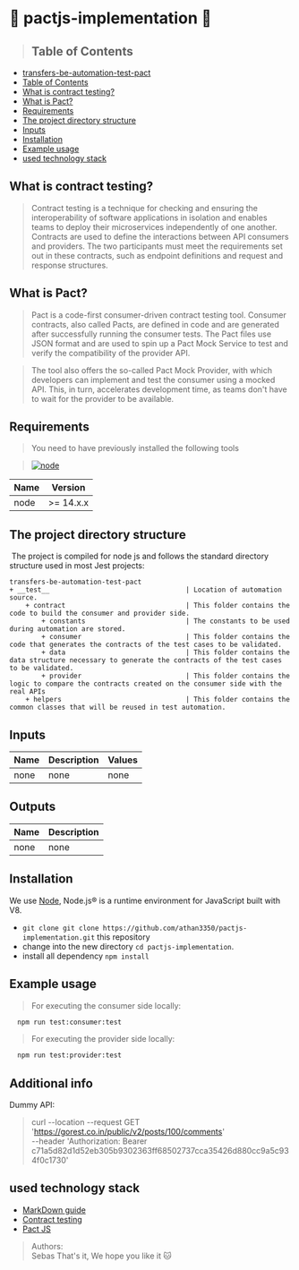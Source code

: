 # :tada: **pactjs-implementation** :tada:

> ## Table of Contents

- [transfers-be-automation-test-pact](#Module-or-Project-name)
- [Table of Contents](#Table-of-Contents)
- [What is contract testing?](#what-is-contract-testing)
- [What is Pact?](#what-is-pact)
- [Requirements](#Requirements)
- [The project directory structure](#The-project-directory-structure)
- [Inputs](#Inputs)
- [Installation](#Installation)
- [Example usage](#Example-usage)
- [ used technology stack  ](#Further-Reading--Useful-Links)


## **What is contract testing?**

> Contract testing is a technique for checking and ensuring the interoperability of software applications in isolation and enables teams to deploy their microservices independently of one another. Contracts are used to define the interactions between API consumers and providers. The two participants must meet the requirements set out in these contracts, such as endpoint definitions and request and response structures.

## **What is Pact?**

> Pact is a code-first consumer-driven contract testing tool. Consumer contracts, also called Pacts, are defined in code and are generated after successfully running the consumer tests. The Pact files use JSON format and are used to spin up a Pact Mock Service to test and verify the compatibility of the provider API.

> The tool also offers the so-called Pact Mock Provider, with which developers can implement and test the consumer using a mocked API. This, in turn, accelerates development time, as teams don't have to wait for the provider to be available.

## **Requirements**

> You need to have previously installed the following tools

> [![node](https://img.shields.io/badge/node-v16.x.x-green.svg)](https://nodejs.org/es/download/)


| Name      | Version |  
| --------- | ------- |  
| node |  \>= 14.x.x |

## **The project directory structure**

​ The project is compiled for node js and follows the standard directory structure used in most Jest projects:

```Gherkin
transfers-be-automation-test-pact
+ __test__                                  | Location of automation source.
    + contract                              | This folder contains the code to build the consumer and provider side.
        + constants                         | The constants to be used during automation are stored.
        + consumer                          | This folder contains the code that generates the contracts of the test cases to be validated.
        + data                              | This folder contains the data structure necessary to generate the contracts of the test cases to be validated.
        + provider                          | This folder contains the logic to compare the contracts created on the consumer side with the real APIs
    + helpers                               | This folder contains the common classes that will be reused in test automation.
```

## **Inputs**

| Name | Description | Values |  
| ------------------ | -------------------------- |  -------------------------- |  
|none |none|none|

## **Outputs**

| Name               | Description                |  
| ------------------ | -------------------------- |  
| none |none |

## **Installation**

We use [Node](https://nodejs.org/en/), Node.js® is a runtime environment for JavaScript built with V8.

* `git clone git clone https://github.com/athan3350/pactjs-implementation.git` this repository
* change into the new directory `cd pactjs-implementation`.
* install all dependency `npm install`

## **Example usage**

>For executing the consumer side locally:

```bash  
  npm run test:consumer:test
```


>For executing the provider side locally:

```bash  
  npm run test:provider:test
```
## **Additional info**

Dummy API:

>curl --location --request GET 'https://gorest.co.in/public/v2/posts/100/comments' \
--header 'Authorization: Bearer c71a5d82d1d52eb305b9302363ff68502737cca35426d880cc9a5c934f0c1730'

## **used technology stack**

* [MarkDown guide](https://www.markdownguide.org/getting-started/)
* [Contract testing](https://docs.pact.io/#:~:text=Contract%20testing%20is%20a%20technique,documented%20in%20a%20%22contract%22.)
* [Pact JS](https://github.com/pact-foundation/pact-workshop-js)

> Authors:  
> Sebas
> That's it, We hope you like it 🐱
